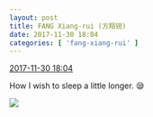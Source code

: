 ```yaml
---
layout: post
title: FANG Xiang-rui (方翔锐)
date: 2017-11-30 18:04
categories: [ 'fang-xiang-rui' ]
---
```


<div class="weibo-info">
  <a href="https://weibo.com/6117583008/Fxv8X2Cem">2017-11-30 18:04</a>
</div>

How I wish to sleep a little longer. :sleepy:

<!-- more -->

<a href="https://wx1.sinaimg.cn/mw690/006G0KNGgy1fm09o7gejpj30qo0qoq63.jpg">
  <img class="weibo-pic-preview" src="http://wx1.sinaimg.cn/orj360/006G0KNGgy1fm09o7gejpj30qo0qoq63.jpg" />
</a>
